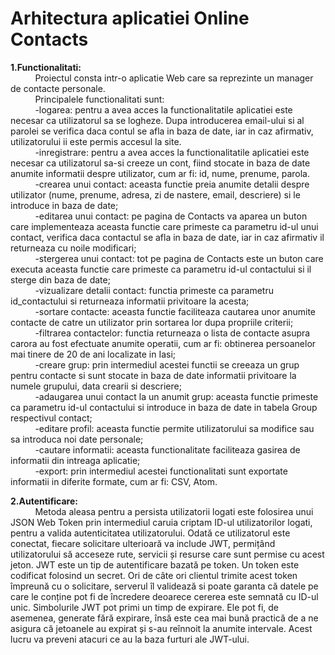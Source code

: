 # Arhitectura aplicatiei Online Contacts

**1.Functionalitati:**  
&nbsp;&nbsp;&nbsp;&nbsp;&nbsp;&nbsp;&nbsp;&nbsp;&nbsp;&nbsp;Proiectul consta intr-o aplicatie Web care sa reprezinte un manager de contacte personale.  
 &nbsp;&nbsp;&nbsp;&nbsp;&nbsp;&nbsp;&nbsp;&nbsp;&nbsp;&nbsp;Principalele functionalitati sunt:  
&nbsp;&nbsp;&nbsp;&nbsp;&nbsp;&nbsp;&nbsp;&nbsp;&nbsp;&nbsp;-logarea: pentru a avea acces la functionalitatile aplicatiei este necesar ca utilizatorul sa se logheze. Dupa introducerea email-ului si al parolei se verifica daca contul se afla in baza de date, iar in caz afirmativ, utilizatorului ii este permis accesul la site.  
&nbsp;&nbsp;&nbsp;&nbsp;&nbsp;&nbsp;&nbsp;&nbsp;&nbsp;&nbsp;-inregistrare: pentru a avea acces la functionalitatile aplicatiei este necesar ca utilizatorul sa-si creeze un cont, fiind stocate in baza de date anumite informatii despre utilizator, cum ar fi: id, nume, prenume, parola.  
&nbsp;&nbsp;&nbsp;&nbsp;&nbsp;&nbsp;&nbsp;&nbsp;&nbsp;&nbsp;-crearea unui contact: aceasta functie preia anumite detalii despre utilizator (nume, prenume, adresa, zi de nastere, email, descriere) si le introduce in baza de date;  
&nbsp;&nbsp;&nbsp;&nbsp;&nbsp;&nbsp;&nbsp;&nbsp;&nbsp;&nbsp;-editarea unui contact: pe pagina de Contacts va aparea un buton care implementeaza aceasta functie care primeste ca parametru id-ul unui contact, verifica daca contactul se afla in baza de date, iar in caz afirmativ il returneaza cu noile modificari;  
&nbsp;&nbsp;&nbsp;&nbsp;&nbsp;&nbsp;&nbsp;&nbsp;&nbsp;&nbsp;-stergerea unui contact: tot pe pagina de Contacts este un buton care executa aceasta functie care primeste ca parametru id-ul contactului si il sterge din baza de date;  
&nbsp;&nbsp;&nbsp;&nbsp;&nbsp;&nbsp;&nbsp;&nbsp;&nbsp;&nbsp;-vizualizare detalii contact: functia primeste ca parametru id_contactului si returneaza informatii privitoare la acesta;  
&nbsp;&nbsp;&nbsp;&nbsp;&nbsp;&nbsp;&nbsp;&nbsp;&nbsp;&nbsp;-sortare contacte: aceasta functie faciliteaza cautarea unor anumite contacte de catre un utilizator prin sortarea lor dupa propriile criterii;  
&nbsp;&nbsp;&nbsp;&nbsp;&nbsp;&nbsp;&nbsp;&nbsp;&nbsp;&nbsp;-filtrarea contactelor: functia returneaza o lista de contacte asupra carora au fost efectuate anumite operatii, cum ar fi: obtinerea persoanelor mai tinere de 20 de ani localizate in Iasi;  
&nbsp;&nbsp;&nbsp;&nbsp;&nbsp;&nbsp;&nbsp;&nbsp;&nbsp;&nbsp;-creare grup: prin intermediul acestei functii se creeaza un grup pentru contacte si sunt stocate in baza de date informatii privitoare la numele grupului, data crearii si descriere;  
&nbsp;&nbsp;&nbsp;&nbsp;&nbsp;&nbsp;&nbsp;&nbsp;&nbsp;&nbsp;-adaugarea unui contact la un anumit grup: aceasta functie primeste ca parametru id-ul contactului si introduce in baza de date in tabela Group respectivul contact;  
&nbsp;&nbsp;&nbsp;&nbsp;&nbsp;&nbsp;&nbsp;&nbsp;&nbsp;&nbsp;-editare profil: aceasta functie permite utilizatorului sa modifice sau sa introduca noi date personale;  
&nbsp;&nbsp;&nbsp;&nbsp;&nbsp;&nbsp;&nbsp;&nbsp;&nbsp;&nbsp;-cautare informatii: aceasta functionalitate faciliteaza gasirea de informatii din intreaga aplicatie;  
&nbsp;&nbsp;&nbsp;&nbsp;&nbsp;&nbsp;&nbsp;&nbsp;&nbsp;&nbsp;-export: prin intermediul acestei functionalitati sunt exportate informatii in diferite formate, cum ar fi: CSV, Atom.  
  
**2.Autentificare:**  
&nbsp;&nbsp;&nbsp;&nbsp;&nbsp;&nbsp;&nbsp;&nbsp;&nbsp;&nbsp;Metoda aleasa pentru a persista utilizatorii logati este folosirea unui JSON Web Token prin intermediul caruia criptam ID-ul utilizatorilor logati, pentru a valida autenticitatea utilizatorului. Odată ce utilizatorul este conectat, fiecare solicitare ulterioară va include JWT, permițând utilizatorului să acceseze rute, servicii și resurse care sunt permise cu acest jeton. JWT este un tip de autentificare bazată pe token. Un token este codificat folosind un secret. Ori de câte ori clientul trimite acest token împreună cu o solicitare, serverul îl validează si poate garanta că datele pe care le conține pot fi de încredere deoarece cererea este semnată cu ID-ul unic. Simbolurile JWT pot primi un timp de expirare. Ele pot fi, de asemenea, generate fără expirare, însă este cea mai bună practică de a ne asigura că jetoanele au expirat și s-au reînnoit la anumite intervale. Acest lucru va preveni atacuri ce au la baza furturi ale JWT-ului.
